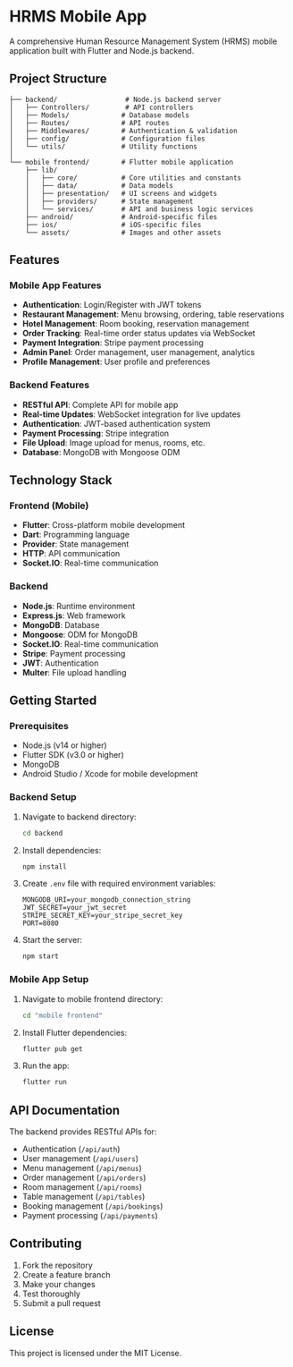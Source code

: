 # HRMS Mobile App

A comprehensive Human Resource Management System (HRMS) mobile application built with Flutter and Node.js backend.

## Project Structure

```
├── backend/                 # Node.js backend server
│   ├── Controllers/         # API controllers
│   ├── Models/             # Database models
│   ├── Routes/             # API routes
│   ├── Middlewares/        # Authentication & validation
│   ├── config/             # Configuration files
│   └── utils/              # Utility functions
│
└── mobile frontend/        # Flutter mobile application
    ├── lib/
    │   ├── core/           # Core utilities and constants
    │   ├── data/           # Data models
    │   ├── presentation/   # UI screens and widgets
    │   ├── providers/      # State management
    │   └── services/       # API and business logic services
    ├── android/            # Android-specific files
    ├── ios/                # iOS-specific files
    └── assets/             # Images and other assets
```

## Features

### Mobile App Features
- **Authentication**: Login/Register with JWT tokens
- **Restaurant Management**: Menu browsing, ordering, table reservations
- **Hotel Management**: Room booking, reservation management
- **Order Tracking**: Real-time order status updates via WebSocket
- **Payment Integration**: Stripe payment processing
- **Admin Panel**: Order management, user management, analytics
- **Profile Management**: User profile and preferences

### Backend Features
- **RESTful API**: Complete API for mobile app
- **Real-time Updates**: WebSocket integration for live updates
- **Authentication**: JWT-based authentication system
- **Payment Processing**: Stripe integration
- **File Upload**: Image upload for menus, rooms, etc.
- **Database**: MongoDB with Mongoose ODM

## Technology Stack

### Frontend (Mobile)
- **Flutter**: Cross-platform mobile development
- **Dart**: Programming language
- **Provider**: State management
- **HTTP**: API communication
- **Socket.IO**: Real-time communication

### Backend
- **Node.js**: Runtime environment
- **Express.js**: Web framework
- **MongoDB**: Database
- **Mongoose**: ODM for MongoDB
- **Socket.IO**: Real-time communication
- **Stripe**: Payment processing
- **JWT**: Authentication
- **Multer**: File upload handling

## Getting Started

### Prerequisites
- Node.js (v14 or higher)
- Flutter SDK (v3.0 or higher)
- MongoDB
- Android Studio / Xcode for mobile development

### Backend Setup
1. Navigate to backend directory:
   ```bash
   cd backend
   ```

2. Install dependencies:
   ```bash
   npm install
   ```

3. Create `.env` file with required environment variables:
   ```
   MONGODB_URI=your_mongodb_connection_string
   JWT_SECRET=your_jwt_secret
   STRIPE_SECRET_KEY=your_stripe_secret_key
   PORT=8080
   ```

4. Start the server:
   ```bash
   npm start
   ```

### Mobile App Setup
1. Navigate to mobile frontend directory:
   ```bash
   cd "mobile frontend"
   ```

2. Install Flutter dependencies:
   ```bash
   flutter pub get
   ```

3. Run the app:
   ```bash
   flutter run
   ```

## API Documentation

The backend provides RESTful APIs for:
- Authentication (`/api/auth`)
- User management (`/api/users`)
- Menu management (`/api/menus`)
- Order management (`/api/orders`)
- Room management (`/api/rooms`)
- Table management (`/api/tables`)
- Booking management (`/api/bookings`)
- Payment processing (`/api/payments`)

## Contributing

1. Fork the repository
2. Create a feature branch
3. Make your changes
4. Test thoroughly
5. Submit a pull request

## License

This project is licensed under the MIT License.

